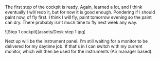 The first step of the cockpit is ready. Again, learned a lot, and I think eventually I will redo it, but for now it is good enough. Pondering if I should paint now, of fly first. I think I will fly, paint tomorrow evening so the paint can dry. There probably isn't much time to fly next week any way.

![Step 1 cockpit](assets/Desk step 1.jpg)

Next up will be the instrument panel. I'm still waiting for a monitor to be delivered for my daytime job. If that's in I can switch with my current monitor, which will then be used for the instruments (Air manager based).